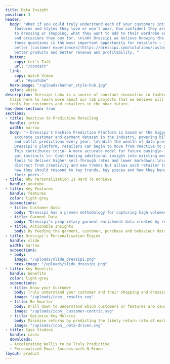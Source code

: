 ```yaml
---
title: Data Insight
position: 3
header:
  body: "What if you could truly understand each of your customers intimately? The
    features and styles they love or won’t wear, how confident they are when it comes
    to dressing or shopping, what they want to add to their wardrobe or the events
    and occasions they buy for. \n\nAt Dressipi we believe knowing the answers to
    these questions is the most important opportunity for retailers – it empowers
    better [customer experiences](https://dressipi.com/solutions/customer-experience/),
    better products and better revenue and profitability. "
  button:
    copy: Let's Talk
    url: "/contact"
  link:
    copy: Watch Video
    url: "#youtube"
  hero-image: "/uploads/banner_style-hub.jpg"
  color: white
description: Dressipi Labs is a source of constant innovation in fashion retail personalisation.
  Click here to learn more about our lab projects that we believe will become valuable
  tools for customers and retailers in the near future.
has-demo-section: true
sections:
- title: Reactive to Predictive Retailing
  handle: intro
  width: narrow
  body: "> Dressipi's Fashion Prediction Platform is based on the biggest and most
    accurate customer and garment dataset in the industry, powering billions of product
    and outfit predictions every year. \n\nWith the wealth of data provided from using
    Dressipi's platform, retailers can begin to move from reactive to predictive retailing.
    This contributes to:\n- A more accurate model for future buying\n- Honing expert
    gut instincts \n- Contributing additional insight into existing merchandising
    tools to deliver higher sell-through rates and lower markdowns.\n\nThis does not
    distract from creativity and new trends but allows each retailer to better predict
    how they should respond to key trends, key pieces and how they benchmark against
    their peers."
- title: Why Personalisation Is Hard To Achieve
  handle: youtube
- title: Key Features
  handle: features
  color: light-grey
  subsections:
  - title: Customer Data
    body: "Dressipi has a proven methodology for capturing high volumes of fashion-specific customer data, giving retailers a deeper understanding of core customers and customer segments across all product sales and returns.\n\nThe unique database of over 5 million connected fashion customers means retailers can see accurate data on attitudes to trends, preferences, lifestyle and where else the customer shops for key wardrobe items along with how their profile attributes shift over time.\n"
  - title: Garment Data
    body: "Dressipi's proprietary garment enrichment data created by real stylists is a world first. Each garment receives up to 35 data points which are checked and validated by an in-house stylist team.\n\nThis industry unique way of labelling and cataloguing product streams gives the retailer a useful, data-driven view of all products attributes. It enables the platform to match the right size and fit of each garment to each customer as well as to create automated outfit suggestions in real-time that are personal to every customer."
  - title: Actionable Insights
    body: By feeding the garment, customer, purchase and behaviour data back to the retailer, data-driven decision   making can form the foundation of your business driving more efficiencies in buying and merchandising, better customer experiences and less wastage.
- title: Dressipi's Personalisation Engine
  handle: slide
  width: narrow
  subsections:
  - body:
    image: "/uploads/slide_dressipi.png"
    hres-image: "/uploads/slide_dressipi.png"
- title: Key Benefits
  handle: benefits
  color: light-grey
  subsections:
  - title: Know your Customer
    body: Truly understand your customer and their shopping and dressing preferences. Receive perfect visibility of the features and styles they love or won’t wear, how confident they are when it comes to dressing or shopping, what they want to add to their wardrobe or the events and occasions they buy for.
    image: "/uploads/icon__results.svg"
  - title: Be Smarter
    body: Drill down to understand which customers or features are causing high sales growth or increasing returns. Use this insight to create products your customers will love in the right quantities.
    image: "/uploads/icon__customer-centric.svg"
  - title: Optimise Key Metrics
    body: Minimise returns by predicting the likely return rate of each product within just a few days of trading, then avoid re-purchasing items with a high propensity for returning. Ensure your merchandising buys exceed expectations by using Dressipi’s garment and feature checker to optimise forecasting at a SKU, size and individual location level.
    image: "/uploads/icon__data-driven.svg"
- title: Case Studies
  handle: cases
  downloads:
  - Accelerating Wallis to be Truly Predictive
  - Personalised Email Success with N Brown
layout: product
---
```


